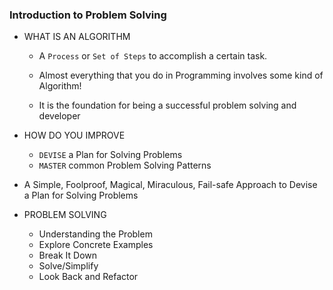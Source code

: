 ### Introduction to Problem Solving

- WHAT IS AN ALGORITHM

  - A `Process` or `Set of Steps` to accomplish a certain task.

  - Almost everything that you do in Programming involves some kind of Algorithm!
  - It is the foundation for being a successful problem solving and developer

- HOW DO YOU IMPROVE

  - `DEVISE` a Plan for Solving Problems
  - `MASTER` common Problem Solving Patterns

- A Simple, Foolproof, Magical, Miraculous, Fail-safe Approach to Devise a Plan for Solving Problems

- PROBLEM SOLVING

  - Understanding the Problem
  - Explore Concrete Examples
  - Break It Down
  - Solve/Simplify
  - Look Back and Refactor
